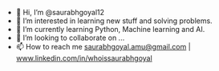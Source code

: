 - 👋 Hi, I’m @saurabhgoyal12
- 👀 I’m interested in learning new stuff and solving problems.
- 🌱 I’m currently learning Python, Machine learning and AI.
- 💞️ I’m looking to collaborate on ...
- 📫 How to reach me saurabhgoyal.amu@gmail.com | www.linkedin.com/in/whoissaurabhgoyal

<!---
saurabhgoyal12/saurabhgoyal12 is a ✨ special ✨ repository because its `README.md` (this file) appears on your GitHub profile.
You can click the Preview link to take a look at your changes.
--->

